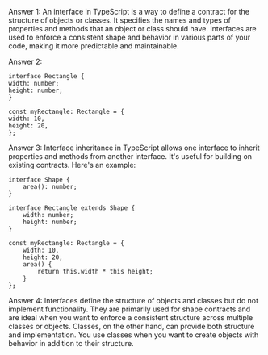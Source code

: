 Answer 1:
An interface in TypeScript is a way to define a contract for the structure of objects or classes. It specifies the names and types of properties and methods that an object or class should have. Interfaces are used to enforce a consistent shape and behavior in various parts of your code, making it more predictable and maintainable.

Answer 2:

```
interface Rectangle {
width: number;
height: number;
}

const myRectangle: Rectangle = {
width: 10,
height: 20,
};
```

Answer 3:
Interface inheritance in TypeScript allows one interface to inherit properties and methods from another interface. It's useful for building on existing contracts. Here's an example:

```
interface Shape {
    area(): number;
}

interface Rectangle extends Shape {
    width: number;
    height: number;
}

const myRectangle: Rectangle = {
    width: 10,
    height: 20,
    area() {
        return this.width * this height;
    }
};
```

Answer 4:
Interfaces define the structure of objects and classes but do not implement functionality. They are primarily used for shape contracts and are ideal when you want to enforce a consistent structure across multiple classes or objects. Classes, on the other hand, can provide both structure and implementation. You use classes when you want to create objects with behavior in addition to their structure.
